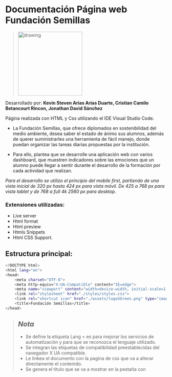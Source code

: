 # Documentación Página web Fundación Semillas 

> <img src="https://user-images.githubusercontent.com/108433878/199076739-3d45b99a-fc46-4fb9-87a9-26e80780e708.png" alt="drawing" width="200" />

Desarrollado por: **Kevin Steven Arias Arias Duarte, Cristian Camilo Betancourt Rincon, Jonathan David Sánchez**  

Página realizada con HTML y Css utilizando el IDE Visual Studio Code.

* La Fundación Semillas, que ofrece diplomados en sostenibilidad del medio ambiente, desea saber el estado de ánimo sus alumnos, además de querer suministrarles una herramienta de fácil manejo, donde puedan organizar las tareas diarias propuestas por la institución.

* Para ello, plantea que se desarrolle una aplicación web con varios dashboard, que muestren indicadores sobre las emociones que un alumno puede llegar a sentir durante el desarrollo de la formación por cada actividad que realizan.


*Para el desarrollo se utilizo el principio del mobile first, partiendo de una vista inicial de 320 px hasta 424 px para vista móvil. De 425 a 768 px para vista tablet y de 768 a full 4k 2560 px para desktop.*

### Extensiones utilizadas: 
* Live server
* Html format
* Html preview
* Htmls Snippets
* Html CSS Support.


## Estructura principal: 
```bash
<!DOCTYPE html>
<html lang="en">
<head>
    <meta charset="UTF-8">
    <meta http-equiv="X-UA-Compatible" content="IE=edge">
    <meta name="viewport" content="width=device-width, initial-scale=1.0">
    <link rel="stylesheet" href="./styles/styles.css">
    <link rel="shortcut icon" href="./assets/logoSGreen.png" type="image/x-icon">    
    <title>Fundación Semillas</title>
</head>
 ```
> ## *Nota*
> * Se define la etiqueta Lang = es para mejorar los servicios de automatización y para que se reconozca el lenguaje utilizado. 
> * Se integran las etiquetas de compatibilidad preestablecidas del navegador X UA compatible. 
> * Le linkea el documento con la pagina de css que va a alterar directamente el contenido. <link reel= “stylesheet”>
> * Se genera el titulo que se va a mostrar en la pestaña con <title>
> * Se adjunta el icono que se muestra en la pestaña con <link reel =”icon” 

  **Vista de la pestaña y el logo de la fundación** 
 > *![image](https://user-images.githubusercontent.com/108433878/199104384-17f4ee89-5e9f-4d8b-96c2-cf548bbb1573.png)

## Header: 
```bash
<header>        
        <nav class="hamburguesa">
            <div class="nav_container">
                <div class="imagen_header">
                    <img src="./assets/logoSWhite_1.svg" alt="Logo empresa" width="20%">
                </div>
                <label for="menu" class="nav_label">
                    <hr>
                    <hr>
                    <hr>                    
                </label>
                <input type="checkbox" name="" id="menu" class="nav_input">
                <div class="nav_menu">
                    <a href="" class="nav_item">Administrador </a>
                    <a href="" class="nav_item">Formador</a>
                    <a href="" class="nav_item">Alumno</a>                    
                </div>
            </div>
        </nav>
    </header>
 ```
> ## *Nota*
> * Se crea la clase hamburguesa que cumple las funciones de menú desplegable y alberga la imagen del logo. 
> * Se genera un contenedro con hr que cumplira las funciones del botón de menú o hamburguesa.  
> * Se crea un input type que funcionara con acciones (checked) para desplegar el menú. 
> * Se crea el contenedor nav_menu que posee las etiquetas <a> encargadas de cumplir la función de hipervínculos. 

## CSS header 

```bash
.menu2 {
  display: none;}

.nav_container {
  display: flex;
  align-items: center;
  justify-content: space-between;}

.nav_item {
  color: white;
  text-decoration: none;}

.nav_label {
  width: 9vh;
  display: block;
  cursor: pointer;}

.nav_label hr {
  border-radius: 5px;
  padding-bottom: 3px;
  background-color: white;
  border-color: white;
  margin-bottom: 7px;}

.nav_menu {
  z-index: 1;
  position: fixed;
  top: 80px;
  bottom: 0px;
  background-color: #009458;
  width: 100%;
  left: 0;
  display: flex;
  justify-content: space-evenly;
  flex-direction: column;
  align-items: center;
  clip-path: circle(0 at center);
  transition: 1s;
  font-family: 'Dosis', sans-serif;
  font-size: 25px;}

.nav_input {
  display: none;}

.nav_input:checked+.nav_menu {
  clip-path: circle(100% at center);}

.hamburguesa {
  padding: 10px 10px 10px 40px;
  width: 100%;
  background-color: #009458;
  display: flex;
  justify-content: space-between;}
 ```
> ## *Nota*
> * Se selecciona la clase .menu2 (que es el menú utlizado en la version desktop y tablet) y se oculta por medio de un display none.
> * Se selecciona la clase .nav_container, nav_label hr y nav_item. Luego, se utiliza flexbox para darle ubicación a los elementos que contiene la clase padre. Adicionalmente, se le dan las características especifícas de forma a los hr encargados de ser el menú desplegable de hambruguesa.   
> * Para la clase nav_menu se generan los estilos y ubicaciones correspondientes mediante flexbox y la propiedad de background color. Se utiliza l propiedad z-index para darle una ubicación principal cuando el menú de hamburguesa se despliegue.Por otra parte, la propiedad clip-path se utiliza para generar la animación de despliegue del menú. 
> * La clase .nav_input se oculta ya que solo interesa la funcionalidad de input checkbox. Luego, seleccionando su acción de :checked se utiliza clip path para disparar la animación del circulo desplegable cuando se active el checkbox.
> *  Para la clase .hamburguesa, se genera una ubicación mediante el padding para alejar el contenido de los bordes y se genera un ancho del 100% para que el contenido no se altere.

## menu2: 
```bash
    <div class="menu2">       
        <div class="imagen_headermenu">
            <img src="./assets/logoSWhite_1.svg" alt="Logo empresa" width="">
        </div>            
        
        <div class="botones"> 
            <button>Administradores</button>
            <button>Formadores</button>
            <button>Alumnos</button>
        </div>
    </div>
 ```
> ## *Nota*
> * Se crea la clase menu2 que alberga el menu correspondiente a la vista desktop (solo visible en resolución 504 +).
> * Posee los mismos elementos de imagen que el menú de hamburguesa. 
> * Se crea la clase botones que agrega los tres botones correspondientes al menú desplegable, esta vez, funcionaran como un menú norman (sin vista desplegable).  


## CSS menu2

```bash
@media (min-width: 425px) {

  /* Sección Header */
  header {
    display: none;}

  .menu2 {
    display: flex;
    height: 80px;
    background-color: #009458;
    padding: 10px;}

  .imagen_headermenu {
    display: flex;
    padding-left: 20px;
    padding-right: 10px;}


  .botones {
    width: 100%;
    display: flex;
    align-items: center;
    margin-left: 25px;
    margin-right: 50px;}

  .botones button {
    color: #009458;
    font-size: 80%;
    padding: 5px;}

  .menu2 button {
    border-radius: 35px;
    height: 70%;
    margin-right: 15px;}

  button:nth-child(2),
  button:nth-child(3) {
    width: 28%;}

  button:nth-child(3) {
    margin-right: 25px;}

  .botones button:first-of-type {
    width: 38%;}
 ```
> ## *Nota*
> * Se oculta el menú de hamburguesa en el header mediante display: none. 
> * Se empieza a trabajar en el media query de tablet para menu2 que se muestra mediante el display flex ya que se encontraba oculto y se le dan las propiedades de color y espcio mediante background-color y padding. 
> * Se altera la posicion de la imagen de logo mediante padding rigut y left en la clase .imagen_headermenu. 
> * A la clase .botones que algerga las etiquetas button se le indican un contenido total del 100% y un margin izquierdo de 25 y derecho de 50 para lograr la ubicación espacial deseada. 
> * A las clase .menu2 en su etiqueta button se le indica un alto total de 70% mediante heigth y se redondean los bordes de los botones con border radius.  
> * Para las propuedades de boton adicionales en nth (2 y 3) se les genera un width específico para que ocupen sus dimensiones exactas.


## person: 
```bash
         <section class="container">
            <div class="person">
                <div class="container_ficha">
                    <img src="./assets/fotoperfil.PNG" alt="" class="imagen_persona" width="65%">      
                    <div class="nombre_persona">
                        <h2>Jackie-chan</h2>
                    </div>                
                </div> 
                <h4>Información del estudiante</h4>
                <div class="informacion_estudiante"> 
                    <h2>Información del estudiante</h2>                         
                    <div class="info_izq">                
                        <p>Jackie Orlando Chan Zapata</p>
                        <h4>Nombre</h4>
                        <p>27</p>
                        <h4>Edad</h4>
                        <p>China</p>
                        <h4>Nacionalidad</h4>
                        <p>1.015.462.428</p>
                        <h4>Identificación</h4>
                    </div>
                    <div class="info_der">
                            <p>Calle 22 # 33-45</p>
                            <h4>Dirección de residencia</h4>
                            <p>chanshei@semillas.co</p>
                            <h4>Correo electrónico</h4>
                            <p>3123678965</p>
                            <h4>Número de contacto</h4>
                            <div class="img_logosc">
                                <img src="./assets/whatsapp.svg">
                                <img src="./assets/gmail.svg" alt="" >
                                <img src="./assets/zoom.svg" alt="" > 
                            </div>
                    </div> 
                </div>
 ```
> ## *Nota*
> * La sección general "container" se trae desde el documento original. Se empieza a trabajar con la clase person, que albergará todo el contenido correspondiente a la ficha de información del estudiante. 
> * Se crea la clase container_ficha dentro de person. Esta etiqueta posee el contenido de imagen correspondeinte a la foto de perfil. Luego, se encuentra la clase nombre_persona que posee el h2 correspondiente al nombre del estudiante.
> * Fuera de los divs, se encuentra una etiqueta h4 que funciona como subtitulo correspondiente "Información del estudiante", se maneja duplicado dentro de la siguiente clase de informacion_estudiante ya que se necesita posicionar de forma diferente en las vistas de tablet y desktop. 
> * Se crea la clase padre informacion_estudiante que alberga dos contenedores de info_izq e info_der para posicionar los elementos uno al lado del otro en la hoja de estilos, dentro de ellas se crean las etiquetas p y h4 para información y subtitulos. En la clase img_logosc se alamcenana las imagenes de redes sociales. 


## CSS person

```bash
.person {
  margin: 0 2% 0 2%;
  padding: 15px;
  background-color: #d9efe6;
  border-radius: 15px;
  box-shadow: 0px 2px 2px 0px grey;}

.container_ficha {
  display: flex;
  flex-direction: column;
  align-items: center;}

.imagen_persona {
  clip-path: polygon(20% 0%, 80% 0%, 100% 50%, 80% 100%, 20% 100%, 0% 50%);
  margin-bottom: 20px;}

.nombre_persona {
  background-color: #009458;
  border-radius: 15px;
  padding: 0 20px 0 20px;
  text-align: center;
  margin-bottom: 20px;
  color: white;}

.person {
  font-family: 'Dosis', sans-serif;
  font-weight: 200;
  font-size: 16px;}

.nombre_persona h2 {
  font-family: 'Dosis', sans-serif;
  font-weight: 200;}

.informacion_estudiante {
  display: grid;
  grid-template-columns: 55% 45%;
  padding: 5px;
  gap: 5px;
  word-wrap: break-word;}

.info_der {
  padding-top: 20px;}

.informacion_estudiante h3 {
  font-size: 16px;
  margin-bottom: 15px;}

.informacion_estudiante h4 {
  font-size: 14px;
  margin-bottom: 10px;}

.informacion_estudiante p {
  font-size: 15px;}
 ```
 
> ## *Nota*
> * Para la clase .person se crean las pripiedades de margin para limitar el crecimiento del contenedor antes del borde y un padding para alejar el contenido de los bordes. Adicionalmente, se genera un background suave para diferenciar el espacio de la tarjeta, se leda un borde redonadeado con border radius y unas sobras de caja para contrastar con el fondo.
> * La clase .container ficha se crea para posicionar en columna el contenido, por ende se utiliza la propiedad display flex y flex direction column. 
> * La clase .imagen persona utiliza la propiedad de clip path para generar un poligono con la imagen del estudiante. 
> * .nombre_persona utiliza las propiedades de background color para contrastar en verde con el fondo, un borde redondeado de 15px y un espaciado de padding. 
> * Para .person .nombre_persona y la clase .información de estudiante, se utilizan las propiedades de fuente para letra y el tamaño. 
> * En informacion_estudiante se crean dos espacios utilizando grid en donde se ubica la informacion del estudiante contenida en info_Der e info_izq. 

## faces: 
```bash
          <div class="faces">            
                    <div class="face1">
                        <div id="cara">
                            <div class="ojos">
                                <div class="ojo_i">                       
                                </div>
                                <div class="ojo_d">
                                </div>
                            </div>
                            <div class="boca"></div>                
                        </div>
                        <h2>60%</h2>
                        <p>Aprobación</p>
                    </div>
                    <hr>
                    <div class="face2">
                        <div id="cara">
                            <div class="ojos">
                                <div class="ojo_i">                 
                                </div>
                                <div class="ojo_d">
                                </div>
                            </div>
                            <div class="boca"></div>
                        </div>
                        <h2>20%</h2>
                        <p>Pasivo</p>    
                    </div>
                    <hr>
                    <div class="face3">
                        <div id="cara">
                            <div class="ojos">
                                <div class="ojo_i">                            
                                </div>
                                <div class="ojo_d">
                                </div>
                            </div>
                            <div class="boca"></div>
                        </div>
                        <h2>20%</h2>
                        <p>Detractor</p>
                    </div>
 ```
> ## *Nota*
> * Se crea la clase padre de faces que alberga tres container diferentes. Cada uno representa un cara (aprobacion, Pasivo y detractor).
> * Cada container posee un container específico para cada parte de la cara sea el ovalo de la cabeza, ojo izquierdo, derecho y boca, esto con el fin de moldear las partes den css para generar una cara feliz, una de conforme y otra de desaprobación.





## CSS faces

```bash
.faces {
  width: 100%;
  height: 180px;
  border-radius: 15px;
  box-shadow: 0px 2px 2px 0px grey;
  display: flex;
  justify-content: space-around;
  background-color: white;}

.face1,
.face2,
.face3 {
  padding-top: 30px;
  display: flex;
  flex-direction: column;
  align-items: center;}

.face1 {
  padding-left: 10px;}

.face3 {
  padding-right: 10px;}

.face2 {
  padding-left: 15px;
  padding-right: 15px;}

#cara {
  width: 50px;
  height: 50px;
  border-radius: 50%;
  border: solid 4px #009458;
  margin-bottom: 10px;}

.face1,
.face2,
.face3 {
  transform: scale(var(--escala, 1));
  transition: transform 0.25s;}

.face1:hover,
.face2:hover,
.face3:hover {
  --escala: 1.1;
  cursor: pointer;}

.faces hr {
  margin-top: 10px;
  margin-bottom: 10px;
  border: 1px solid grey;}

.ojos {
  display: flex;
  align-items: center;
  justify-content: space-around;}

.ojo_i {
  margin-top: 8px;
  margin-left: 3px;
  width: 10px;
  height: 10px;
  border-radius: 50%;
  background-color: #009458;}

.ojo_d {
  margin-top: 8px;
  margin-right: 3px;  
  width: 10px;
  height: 10px;
  border-radius: 50%;
  background-color: #009458;}

.boca {
  transform: translate(50%, 100%);
  height: 10px;
  width: 20px;
  border-radius: 0 0 150px 150px;
  background-color: #009458;}

.face1 h2 {
  color: #009458;}

.face2 #cara {
  border: solid 4px #fab005;}

.face2 .ojo_i {
  background-color: #fab005;}

.face2 .ojo_d {
  background-color: #fab005;}

.face2 .boca {
  border-radius: 150px 150px 150px 150px;
  background-color: #fab005;
  transform: translate(50%, 200%);
  height: 5px;}

.face2 h2 {
  color: #fab005;}

.face3 #cara {
  border: solid 4px red;}

.face3 .ojo_i {
  background-color: red;}

.face3 .ojo_d {
  background-color: red;}

.face3 .boca {
  border-radius: 150px 150px 0px 0px;
  background-color: red;
  transform: translate(50%, 80%);
  height: 10px;}

.face3 h2 {
  color: red;}

.faces p {
  font-size: 18px;
  margin-top: 10px;}

.informacion_estudiante h2 {
  display: none;}
 ```
> ## *Nota*
> * El container .faces se modifica para que tenga un ancho del 100% y un alto de 180px. 
> * Par las clases de cara .face1 &2,3, utilizadas como contenedores de las figuras, se genera un espaciado de contenido y una ubicacion utilizando flexbox. 
> * Luego se toma cada clase .face1 &2,3 de nuevo y se les da una padding específico para cada una. 
> * Al id #cara se le genera un tamaño específico de 50 px horizontal y vertical para hacer un círculo. 
> * Luego se les da una animación a las caras utilizado el transform scale que generará un efecto de zoom. 
> * Para las clases de ojos y boca, se genera el tamaño específico y la forma utlizando border radius con propiedades diferentes. 
> * En los elementos adicionales solo se modifican los colores para generar una compatibilidad de paleta de colores.  

### Vista por MediaQuery

**Mobile**

![image](https://user-images.githubusercontent.com/108433878/199125792-af4a3cda-0105-4332-a16a-8ad9ce1f0d15.png)

**Tablet & Desktop** 

![image](https://user-images.githubusercontent.com/108433878/199126879-b5d86263-b1e0-4321-90e5-0f91545be695.png)


## Sección cursos:
```bash
         <div class="satisfaction">
                <div class="satisfaction__container">
                    <div class="satisfaction__container--title">
                        <h2>Satisfacción por diplomado</h2>
                    </div>
                    <div class="satisfaction__container--porcentajes">
                        <div class="satisfaction__container--linear1"></div>
                        <p class="satisfaction__container--cien">100%</p>
                        <div class="satisfaction__container--linear2"></div>
                        <p class="satisfaction__container--cincuenta">50%</p>
                        <div class="satisfaction__container--linear3"></div>
                        <p class="satisfaction__container--c">0%</p>
                    </div>
                    <div class="satisfaction__container--linebackground">
                        <div class="satisfaction__container--barras">
                            <div class="satisfaction__container--barra1">
                                <div class="satisfaction__container--mini-barra1"></div>
                            </div>
                            <div class="satisfaction__container--barra2">
                                <div class="satisfaction__container--mini-barra2"></div>
                            </div>
                            <div class="satisfaction__container--barra3">
                                <div class="satisfaction__container--mini-barra3"></div>
                            </div>
                            <div class="satisfaction__container--barra4">
                                <div class="satisfaction__container--mini-barra4"></div>
                            </div>
                            <div class="satisfaction__container--barra5">
                                <div class="satisfaction__container--mini-barra5"></div>
                            </div>
                        </div>
                        <div class="satisfaction__container--textos">
                            <p class="satisfaction__container--biologia">Biologia</p>
                            <p class="satisfaction__container--economia">Economía circular</p>
                            <p class="satisfaction__container--quimica">Química</p>
                            <p class="satisfaction__container--ecologia">Ecología</p>
                            <p class="satisfaction__container--ingieneria">Ingienería ambiental</p>
                        </div>
                    </div>
                </div>
            </div>
 ```
 > ## *Nota*
 > * En esta sección de cursos, planeamos crear un carrusel para los cursos y que sea parte de la animación, pero solo esto se pueden ver en la version tablet y mobile. Adentro de las tarjetas de cada curso, hay una barra de progreso con una otra animación, moviendose de izquierda a derecha.
```bash
    .courses{
    width: 100%;
    height: 89vh;
    display: flex;
    justify-content: flex-start;
    margin: 0;
    padding-top: 15px;
  }
  
  
  .courses__container{
    display: flex;
    animation: cambio 20s infinite;
  }
  
  
  @keyframes cambio{
    0%{margin-left: 0;}
    20%{margin-left: 0;}
  
    25%{margin-left: -190%;}
    45%{margin-left: -190%;}
  
    50%{margin-left: -190%;}
    70%{margin-left: -190%;}
  
    75%{margin-left: 190%;}
    100%{margin-left: 190%;}
  }
 ```
 > * En el padre puse una posición relativa para que cada tarjeta y mantuvieran en la misma posición, pero que se apoyara con el "display: flex" y un "justify-content: center" para llevarlos a la mitad y un "aling items: center" para alienalos y un "overflow: scroll" para que tenga suficiente espacio para moverse.

 > * Para la animación del carrusel usamos la propiedad llamada "animation" dandole un nombre "cambio", con 20 segundos de transición y que sea infinito, pero así por si solo no se moverá, ya que no le estamos diciendo que hacer. Para ello se utiliza un "keyframe" llamandolo con una "@" y con el nombre de la animación, que en este caso se llama "cambio", dandole unos porcentajes con un "margin-left" para que se corrieran a la izquiera, pero como al principio lo puse en negativo, primero se moverá a la derecha, despues a la izquierda y terminando en el centro.

```bash
    .courses__information--barra{
  margin-top: 10px;
  position: relative;
  border: 1px solid #C2C2C2;
  border-top-right-radius: 25px;
  border-bottom-right-radius: 25px;
  background-color: #C2C2C2;
}


.courses__information--barra div{
  width: 0;
  padding: 20px;
  position: relative;
  border: 1px solid #009458;
  border-top-right-radius: 25px;
  border-bottom-right-radius: 25px;
  background-color: #009458;
}


.courses__information--mini-barra{
  animation: biologia-barra 2s forwards;
}


@keyframes biologia-barra{
  100%{
    width: 55%;
  }
}
 ```
 
> * En la segunda animación de progreso del curso, le puse una clase "courses__information--barra" para darle los estilos correspondientes, luego llamando a esa clase, con el "div" que es el hijo, le puse la misma "position: relative" al padre, para que sea paralelo, con sus propios estilos para identificarlos. Ya con el nombre de la clase del hijo "courses__information--mini-barra" le puse la animación llamado por cada curso, ejemplo: biologia-barra, con 2 segundos de movimiento y "fowards" este ultivo valor, permite moverse por medio de fotogramas. Después llame la propiedad "@keyframe" con el nombre de la animación "biologia-barra" y le dije que se moviera el 55% del fotograma total en el ancho del padre "courses__information--barra". Con esto permitió que se moviera de izquierda a derecha.

## Sección satisfacción:

> * Para esta sección la animación se encuentra de abajo hacia arriba en cada uno de los cursos que el estudiante ha cursado.
```bash
    .container-title{
    width: fit-content;
    height: 60px;
    border-radius: 15px;
    border-top-left-radius: 20px;
    border-bottom-left-radius: 20px;
    border-bottom-right-radius: 20px;
    margin: 5% 5% 0;
    background: linear-gradient(30deg, #009458 90%, transparent 20%);
    display: flex;
    align-items: center;
    }
```

> * El titulo, hice un "border-radius" normal, pero para que quedara con esa linea cortada, utilice el "background: linear-gradient(30deg, #009458 90%, transparent 20%);" esa transpariencia de 20% hizo que se empezará a difuminar en esa esquina.

```bash
.satisfaction__container--cien{
  position: absolute;
  top: 15%;
  left: 15px;
  font-family: 'Dosis', sans-serif;
  color: black;
}
```

> * Ya para las barras verticales y darle posicionamiento de lineas, textos y barras, tuve que darle un ancho al padre de 100% "satisfaction", para que despues al hijo del hijo otro ancho de 70% para las barras "satisfaction__container--barras" y darle un "position: absolute", para darle libertad en moverse y poder ubicarlo.

